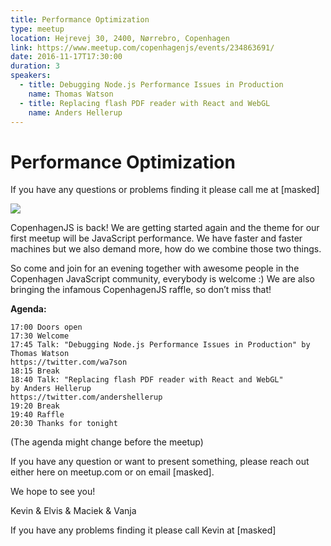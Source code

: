 ```yaml
---
title: Performance Optimization
type: meetup
location: Hejrevej 30, 2400, Nørrebro, Copenhagen
link: https://www.meetup.com/copenhagenjs/events/234863691/
date: 2016-11-17T17:30:00
duration: 3
speakers:
  - title: Debugging Node.js Performance Issues in Production
    name: Thomas Watson
  - title: Replacing flash PDF reader with React and WebGL
    name: Anders Hellerup
---
```


# Performance Optimization


If you have any questions or problems finding it please call me at [masked]

<img src="https://i.imgur.com/Ers6JGD.jpg" />

CopenhagenJS is back! We are getting started again and the theme for our first meetup will be JavaScript performance. We have faster and faster machines but we also demand more, how do we combine those two things.

So come and join for an evening together with awesome people in the Copenhagen JavaScript community, everybody is welcome :) We are also bringing the infamous CopenhagenJS raffle, so don’t miss that!

<b>Agenda:</b>

    17:00 Doors open
    17:30 Welcome
    17:45 Talk: "Debugging Node.js Performance Issues in Production" by Thomas Watson
    https://twitter.com/wa7son
    18:15 Break
    18:40 Talk: "Replacing flash PDF reader with React and WebGL" by Anders Hellerup
    https://twitter.com/andershellerup
    19:20 Break
    19:40 Raffle
    20:30 Thanks for tonight

(The agenda might change before the meetup)

If you have any question or want to present something, please reach out either here on meetup.com or on email [masked].

We hope to see you!

Kevin &amp; Elvis &amp; Maciek &amp; Vanja

If you have any problems finding it please call Kevin at [masked]
